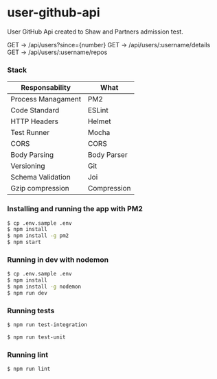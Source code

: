 # user-github-api

User GitHub Api created to Shaw and Partners admission test.

GET -> /api/users?since={number}
GET -> /api/users/:username/details
GET -> /api/users/:username/repos

### Stack

| Responsability  | What |
|---|---|
| Process Managament  | PM2  |
| Code Standard  | ESLint  |    
| HTTP Headers  | Helmet |
| Test Runner | Mocha |
| CORS  | CORS |   
| Body Parsing  | Body Parser |   
| Versioning  | Git |
| Schema Validation | Joi |
| Gzip compression | Compression | 


### Installing and running the app with PM2

```sh
$ cp .env.sample .env
$ npm install
$ npm install -g pm2
$ npm start
```

### Running in dev with nodemon

```sh
$ cp .env.sample .env
$ npm install
$ npm install -g nodemon
$ npm run dev
```

### Running tests
```sh
$ npm run test-integration

$ npm run test-unit 
```

### Running lint

```sh
$ npm run lint
```